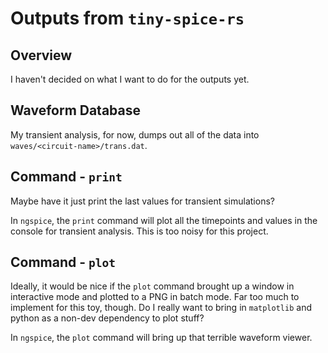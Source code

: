 # Outputs from `tiny-spice-rs`

## Overview
I haven't decided on what I want to do for the outputs yet.

## Waveform Database
My transient analysis, for now, dumps out all of the data into `waves/<circuit-name>/trans.dat`. 

## Command - `print`
Maybe have it just print the last values for transient simulations?

In `ngspice`, the `print` command will plot all the timepoints and values in the
console for transient analysis. This is too noisy for this project.


## Command -  `plot`
Ideally, it would be nice if the `plot` command brought up a window in interactive
mode and plotted to a PNG in batch mode. Far too much to implement for this toy,
though. Do I really want to bring in `matplotlib` and python as a non-dev
dependency to plot stuff?


In `ngspice`, the `plot` command will bring up that terrible waveform viewer.

